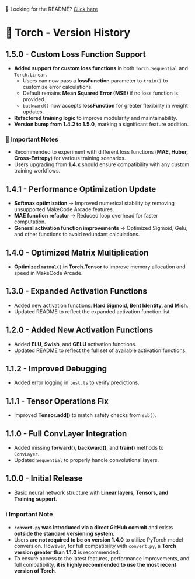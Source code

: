 📌 Looking for the README? [Click here](https://github.com/killercraft-thecoder/makecode-torch/blob/master/README.md)

# 🔄 Torch - Version History

## **1.5.0** - Custom Loss Function Support  
- **Added support for custom loss functions** in both `Torch.Sequential` and `Torch.Linear`.  
  - Users can now pass a **lossFunction** parameter to `train()` to customize error calculations.  
  - Default remains **Mean Squared Error (MSE)** if no loss function is provided.  
  - `backward()` now accepts **lossFunction** for greater flexibility in weight updates.  
- **Refactored training logic** to improve modularity and maintainability.  
- **Version bump from 1.4.2 to 1.5.0**, marking a significant feature addition.  

### 🔹 **Important Notes**  
- Recommended to experiment with different loss functions (**MAE, Huber, Cross-Entropy**) for various training scenarios.  
- Users upgrading from **1.4.x** should ensure compatibility with any custom training workflows.  

## **1.4.1** - Performance Optimization Update
- **Softmax optimization** → Improved numerical stability by removing unsupported MakeCode Arcade features.
- **MAE function refactor** → Reduced loop overhead for faster computation.
- **General activation function improvements** → Optimized Sigmoid, Gelu, and other functions to avoid redundant calculations.

## **1.4.0** - Optimized Matrix Multiplication
- **Optimized `matmul()` in Torch.Tensor** to improve memory allocation and speed in MakeCode Arcade.

## **1.3.0** - Expanded Activation Functions
- Added new activation functions: **Hard Sigmoid, Bent Identity, and Mish**.
- Updated README to reflect the expanded activation function list.

## **1.2.0** - Added New Activation Functions
- Added **ELU**, **Swish**, and **GELU** activation functions.
- Updated README to reflect the full set of available activation functions.

## **1.1.2** - Improved Debugging
- Added error logging in `test.ts` to verify predictions.

## **1.1.1** - Tensor Operations Fix
- Improved **Tensor.add()** to match safety checks from `sub()`.

## **1.1.0** - Full ConvLayer Integration
- Added missing **forward()**, **backward()**, and **train()** methods to `ConvLayer`.
- Updated `Sequential` to properly handle convolutional layers.

## **1.0.0** - Initial Release
- Basic neural network structure with **Linear layers, Tensors, and Training support**.

### ℹ️ Important Note  
- **`convert.py` was introduced via a direct GitHub commit** and exists **outside the standard versioning system**.  
- Users **are not required to be on version 1.4.0** to utilize PyTorch model conversion. However, for full compatibility with `convert.py`, a **Torch version greater than 1.1.0** is recommended.  
- To ensure access to the latest features, performance improvements, and full compatibility, **it is highly recommended to use the most recent version of Torch**.  
